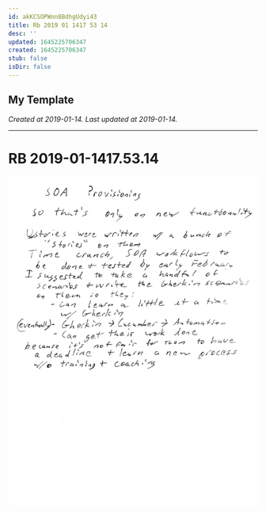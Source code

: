 ```yaml
---
id: akKCSOPWnn8BdhgUdyi43
title: Rb 2019 01 1417 53 14
desc: ''
updated: 1645225706347
created: 1645225706347
stub: false
isDir: false
---
```

My Template
---

_Created at 2019-01-14._
_Last updated at 2019-01-14._




---

# RB 2019-01-1417.53.14


![RB 2019-01-1417.jpg](assets/RB-2019-01-1417.jpg)

